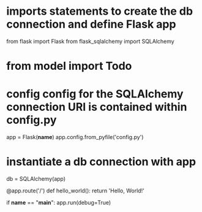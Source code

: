 # imports statements to create the db connection and define Flask app

from flask import Flask
from flask_sqlalchemy import SQLAlchemy

# from model import Todo

# config config for the SQLAlchemy connection URI is contained within config.py
app = Flask(__name__)
app.config.from_pyfile('config.py')

# instantiate a db connection with app 
db = SQLAlchemy(app)

@app.route('/')
def hello_world():
    return 'Hello, World!'

if __name__ == "__main__":
    app.run(debug=True)
